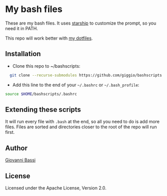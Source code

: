 # My bash files

These are my bash files. It uses
[starship](https://starship.rs/)
to customize the prompt, so you need it in PATH.

This repo will work better with
[my dotfiles](https://github.com/giggio/dotfiles).

## Installation

* Clone this repo to ~/bashscripts:
````bash
  git clone --recurse-submodules https://github.com/giggio/bashscripts
````
* Add this line to the end of your `~/.bashrc` or `~/.bash_profile`:
````bash
source $HOME/bashscripts/.bashrc
````

## Extending these scripts

It will run every file with `.bash` at the end, so all you need to do is add
more files. Files are sorted and directories closer to the root of the repo will
run first.

## Author
[Giovanni Bassi](https://github.com/giggio)

## License
Licensed under the Apache License, Version 2.0.
